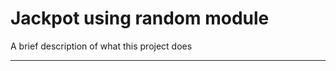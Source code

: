 # Jackpot using random module

A brief description of what this project does
_________________________________________________________________________________________________________________________________________________________________________

